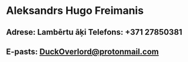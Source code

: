 # Aleksandrs Hugo Freimanis
## Adrese: Lambērtu āķi Telefons: +371 27850381
## E-pasts: DuckOverlord@protonmail.com

